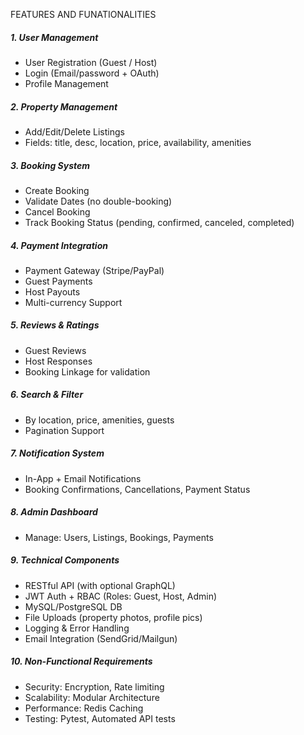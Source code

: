 
FEATURES AND FUNATIONALITIES

##### **1. User Management**

* User Registration (Guest / Host)
* Login (Email/password + OAuth)
* Profile Management

##### **2. Property Management**

* Add/Edit/Delete Listings
* Fields: title, desc, location, price, availability, amenities

##### **3. Booking System**

* Create Booking
* Validate Dates (no double-booking)
* Cancel Booking
* Track Booking Status (pending, confirmed, canceled, completed)

##### **4. Payment Integration**

* Payment Gateway (Stripe/PayPal)
* Guest Payments
* Host Payouts
* Multi-currency Support

##### **5. Reviews & Ratings**

* Guest Reviews
* Host Responses
* Booking Linkage for validation

##### **6. Search & Filter**

* By location, price, amenities, guests
* Pagination Support

##### **7. Notification System**

* In-App + Email Notifications
* Booking Confirmations, Cancellations, Payment Status

##### **8. Admin Dashboard**

* Manage: Users, Listings, Bookings, Payments

##### **9. Technical Components**

* RESTful API (with optional GraphQL)
* JWT Auth + RBAC (Roles: Guest, Host, Admin)
* MySQL/PostgreSQL DB
* File Uploads (property photos, profile pics)
* Logging & Error Handling
* Email Integration (SendGrid/Mailgun)

##### **10. Non-Functional Requirements**

* Security: Encryption, Rate limiting
* Scalability: Modular Architecture
* Performance: Redis Caching
* Testing: Pytest, Automated API tests
